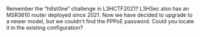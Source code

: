Remember the “hillst0ne” challenge in L3HCTF2021?
L3HSec also has an MSR3610 router deployed since 2021. Now we have decided to upgrade to a newer model, but we couldn’t find the PPPoE password. Could you locate it in the existing configuration?
